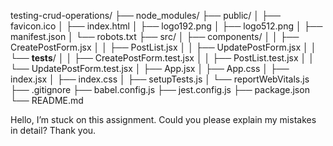 testing-crud-operations/
├── node_modules/
├── public/
│   ├── favicon.ico
│   ├── index.html
│   ├── logo192.png
│   ├── logo512.png
│   ├── manifest.json
│   └── robots.txt
├── src/
│   ├── components/
│   │   ├── CreatePostForm.jsx
│   │   ├── PostList.jsx
│   │   ├── UpdatePostForm.jsx
│   │   └── __tests__/
│   │       ├── CreatePostForm.test.jsx
│   │       ├── PostList.test.jsx
│   │       └── UpdatePostForm.test.jsx
│   ├── App.jsx
│   ├── App.css
│   ├── index.jsx
│   ├── index.css
│   ├── setupTests.js
│   └── reportWebVitals.js
├── .gitignore
├── babel.config.js
├── jest.config.js
├── package.json
└── README.md



Hello, I’m stuck on this assignment. Could you please explain my mistakes in detail? Thank you.

